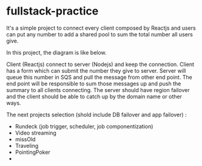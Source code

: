 # fullstack-practice

It's a simple project to connect every client composed by Reactjs and users can put any number to add a shared pool to sum the total number all users give. 

In this project, the diagram is like below.

Client (Reactjs) connect to server (Nodejs) and keep the connection.
Client has a form which can submit the number they give to server.
Server will queue this number in SQS and pull the message from other end point.
The end point will be responsible to sum those messages up and push the summary to all clients connecting.
The server should have region failover and the client should be able to catch up by the domain name or other ways.


The next projects selection (shold include DB failover and app failover) : 
- Rundeck (job trigger, scheduler, job componentization)
- Video streaming
- missOld
- Traveling
- PointingPoker
- 
